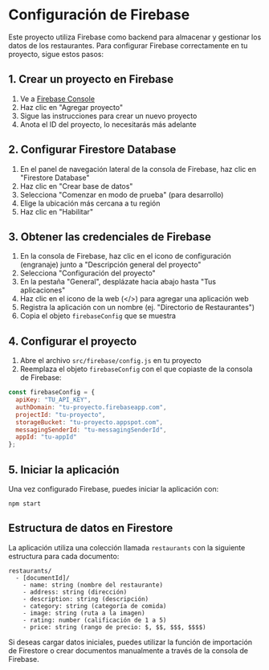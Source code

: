 # Configuración de Firebase

Este proyecto utiliza Firebase como backend para almacenar y gestionar los datos de los restaurantes. Para configurar Firebase correctamente en tu proyecto, sigue estos pasos:

## 1. Crear un proyecto en Firebase

1. Ve a [Firebase Console](https://console.firebase.google.com/)
2. Haz clic en "Agregar proyecto"
3. Sigue las instrucciones para crear un nuevo proyecto
4. Anota el ID del proyecto, lo necesitarás más adelante

## 2. Configurar Firestore Database

1. En el panel de navegación lateral de la consola de Firebase, haz clic en "Firestore Database"
2. Haz clic en "Crear base de datos"
3. Selecciona "Comenzar en modo de prueba" (para desarrollo)
4. Elige la ubicación más cercana a tu región
5. Haz clic en "Habilitar"

## 3. Obtener las credenciales de Firebase

1. En la consola de Firebase, haz clic en el icono de configuración (engranaje) junto a "Descripción general del proyecto"
2. Selecciona "Configuración del proyecto"
3. En la pestaña "General", desplázate hacia abajo hasta "Tus aplicaciones"
4. Haz clic en el icono de la web (</>) para agregar una aplicación web
5. Registra la aplicación con un nombre (ej. "Directorio de Restaurantes")
6. Copia el objeto `firebaseConfig` que se muestra

## 4. Configurar el proyecto

1. Abre el archivo `src/firebase/config.js` en tu proyecto
2. Reemplaza el objeto `firebaseConfig` con el que copiaste de la consola de Firebase:

```javascript
const firebaseConfig = {
  apiKey: "TU_API_KEY",
  authDomain: "tu-proyecto.firebaseapp.com",
  projectId: "tu-proyecto",
  storageBucket: "tu-proyecto.appspot.com",
  messagingSenderId: "tu-messagingSenderId",
  appId: "tu-appId"
};
```

## 5. Iniciar la aplicación

Una vez configurado Firebase, puedes iniciar la aplicación con:

```
npm start
```

## Estructura de datos en Firestore

La aplicación utiliza una colección llamada `restaurants` con la siguiente estructura para cada documento:

```
restaurants/
  - [documentId]/
    - name: string (nombre del restaurante)
    - address: string (dirección)
    - description: string (descripción)
    - category: string (categoría de comida)
    - image: string (ruta a la imagen)
    - rating: number (calificación de 1 a 5)
    - price: string (rango de precio: $, $$, $$$, $$$$)
```

Si deseas cargar datos iniciales, puedes utilizar la función de importación de Firestore o crear documentos manualmente a través de la consola de Firebase.
